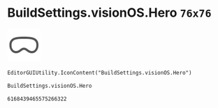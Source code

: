 # BuildSettings.visionOS.Hero `76x76`
<img src="/img/BuildSettings.visionOS.Hero.png" width=76 height=76>

``` CSharp
EditorGUIUtility.IconContent("BuildSettings.visionOS.Hero")
```
```
BuildSettings.visionOS.Hero
```
```
6168439465575266322
```

